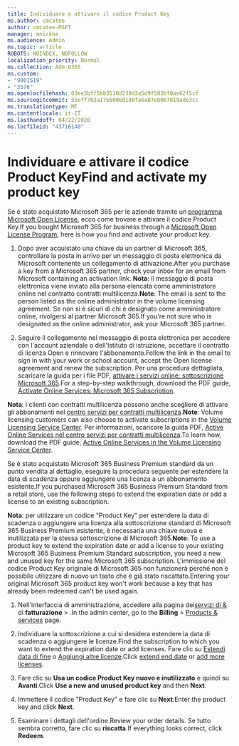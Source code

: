 ```yaml
---
title: Individuare e attivare il codice Product Key
ms.author: cmcatee
author: cmcatee-MSFT
manager: mnirkhe
ms.audience: Admin
ms.topic: article
ROBOTS: NOINDEX, NOFOLLOW
localization_priority: Normal
ms.collection: Adm_O365
ms.custom:
- "9001519"
- "3576"
ms.openlocfilehash: 03ee3bff5bb3510d239d3a5d9f583bf0ae62f5cf
ms.sourcegitcommit: 55eff703a17e500681d8fa6a87eb067019ade3cc
ms.translationtype: MT
ms.contentlocale: it-IT
ms.lasthandoff: 04/22/2020
ms.locfileid: "43716140"
---
```

# <a name="find-and-activate-my-product-key"></a><span data-ttu-id="ce63d-102">Individuare e attivare il codice Product Key</span><span class="sxs-lookup"><span data-stu-id="ce63d-102">Find and activate my product key</span></span>

<span data-ttu-id="ce63d-103">Se è stato acquistato Microsoft 365 per le aziende tramite un [programma Microsoft Open License](https://go.microsoft.com/fwlink/p/?LinkID=613298), ecco come trovare e attivare il codice Product Key.</span><span class="sxs-lookup"><span data-stu-id="ce63d-103">If you bought Microsoft 365 for business through a [Microsoft Open License Program](https://go.microsoft.com/fwlink/p/?LinkID=613298), here is how you find and activate your product key.</span></span>

1. <span data-ttu-id="ce63d-104">Dopo aver acquistato una chiave da un partner di Microsoft 365, controllare la posta in arrivo per un messaggio di posta elettronica da Microsoft contenente un collegamento di attivazione.</span><span class="sxs-lookup"><span data-stu-id="ce63d-104">After you purchase a key from a Microsoft 365 partner, check your inbox for an email from Microsoft containing an activation link.</span></span>  <span data-ttu-id="ce63d-105">**Nota**: il messaggio di posta elettronica viene inviato alla persona elencata come amministratore online nel contratto contratti multilicenza.</span><span class="sxs-lookup"><span data-stu-id="ce63d-105">**Note**: The email is sent to the person listed as the online administrator in the volume licensing agreement.</span></span>  <span data-ttu-id="ce63d-106">Se non si è sicuri di chi è designato come amministratore online, rivolgersi al partner Microsoft 365.</span><span class="sxs-lookup"><span data-stu-id="ce63d-106">If you're not sure who is designated as the online administrator, ask your Microsoft 365 partner.</span></span>

2. <span data-ttu-id="ce63d-107">Seguire il collegamento nel messaggio di posta elettronica per accedere con l'account aziendale o dell'Istituto di istruzione, accettare il contratto di licenza Open e rinnovare l'abbonamento.</span><span class="sxs-lookup"><span data-stu-id="ce63d-107">Follow the link in the email to sign in with your work or school account, accept the Open license agreement and renew the subscription.</span></span>  <span data-ttu-id="ce63d-108">Per una procedura dettagliata, scaricare la guida per i file PDF, [attivare i servizi online: sottoscrizione Microsoft 365](https://go.microsoft.com/fwlink/p/?LinkId=618100).</span><span class="sxs-lookup"><span data-stu-id="ce63d-108">For a step-by-step walkthrough, download the PDF guide, [Activate Online Services: Microsoft 365 Subscription](https://go.microsoft.com/fwlink/p/?LinkId=618100).</span></span> 

<span data-ttu-id="ce63d-109">**Nota**: i clienti con contratti multilicenza possono anche scegliere di attivare gli abbonamenti nel [centro servizi per contratti multilicenza](https://go.microsoft.com/fwlink/p/?LinkID=282016).</span><span class="sxs-lookup"><span data-stu-id="ce63d-109">**Note**: Volume licensing customers can also choose to activate subscriptions in the [Volume Licensing Service Center](https://go.microsoft.com/fwlink/p/?LinkID=282016).</span></span>  <span data-ttu-id="ce63d-110">Per informazioni, scaricare la guida PDF, [Active Online Services nel centro servizi per contratti multilicenza](https://go.microsoft.com/fwlink/p/?LinkId=618096).</span><span class="sxs-lookup"><span data-stu-id="ce63d-110">To learn how, download the PDF guide, [Active Online Services in the Volume Licensing Service Center](https://go.microsoft.com/fwlink/p/?LinkId=618096).</span></span>

<span data-ttu-id="ce63d-111">Se è stato acquistato Microsoft 365 Business Premium standard da un punto vendita al dettaglio, eseguire la procedura seguente per estendere la data di scadenza oppure aggiungere una licenza a un abbonamento esistente.</span><span class="sxs-lookup"><span data-stu-id="ce63d-111">If you purchased Microsoft 365 Business Premium Standard from a retail store, use the following steps to extend the expiration date or add a license to an existing subscription.</span></span>

<span data-ttu-id="ce63d-112">**Nota**: per utilizzare un codice "Product Key" per estendere la data di scadenza o aggiungere una licenza alla sottoscrizione standard di Microsoft 365 Business Premium esistente, è necessaria una chiave nuova e inutilizzata per la stessa sottoscrizione di Microsoft 365.</span><span class="sxs-lookup"><span data-stu-id="ce63d-112">**Note**: To use a product key to extend the expiration date or add a license to your existing Microsoft 365 Business Premium Standard subscription, you need a new and unused key for the same Microsoft  365 subscription.</span></span>  <span data-ttu-id="ce63d-113">L'immissione del codice Product Key originale di Microsoft 365 non funzionerà perché non è possibile utilizzare di nuovo un tasto che è già stato riscattato.</span><span class="sxs-lookup"><span data-stu-id="ce63d-113">Entering your original Microsoft  365 product key won't work because a key that has already been redeemed can't be used again.</span></span>

1. <span data-ttu-id="ce63d-114">Nell'interfaccia di amministrazione, accedere alla pagina dei[servizi di &](https://go.microsoft.com/fwlink/p/?linkid=842054) di **fatturazione** > .</span><span class="sxs-lookup"><span data-stu-id="ce63d-114">In the admin center, go to the **Billing** > [Products & services](https://go.microsoft.com/fwlink/p/?linkid=842054) page.</span></span>

2. <span data-ttu-id="ce63d-115">Individuare la sottoscrizione a cui si desidera estendere la data di scadenza o aggiungere le licenze.</span><span class="sxs-lookup"><span data-stu-id="ce63d-115">Find the subscription to which you want to extend the expiration date or add licenses.</span></span>  <span data-ttu-id="ce63d-116">Fare clic su [Estendi data di fine](https://go.microsoft.com/fwlink/p/?linkid=842054) o [Aggiungi altre licenze](https://go.microsoft.com/fwlink/p/?linkid=842054).</span><span class="sxs-lookup"><span data-stu-id="ce63d-116">Click [extend end date](https://go.microsoft.com/fwlink/p/?linkid=842054) or [add more licenses](https://go.microsoft.com/fwlink/p/?linkid=842054).</span></span>

3. <span data-ttu-id="ce63d-117">Fare clic su **Usa un codice Product Key nuovo e inutilizzato** e quindi su **Avanti**.</span><span class="sxs-lookup"><span data-stu-id="ce63d-117">Click **Use a new and unused product key** and then **Next**.</span></span>

4. <span data-ttu-id="ce63d-118">Immettere il codice "Product Key" e fare clic su **Next**.</span><span class="sxs-lookup"><span data-stu-id="ce63d-118">Enter the product key and click **Next**.</span></span>

5. <span data-ttu-id="ce63d-119">Esaminare i dettagli dell'ordine.</span><span class="sxs-lookup"><span data-stu-id="ce63d-119">Review your order details.</span></span>  <span data-ttu-id="ce63d-120">Se tutto sembra corretto, fare clic su **riscatta**.</span><span class="sxs-lookup"><span data-stu-id="ce63d-120">If everything looks correct, click **Redeem**.</span></span>